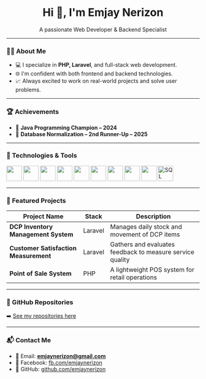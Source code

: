 
<!-- GitHub Profile README -->

<h1 align="center">Hi 👋, I'm Emjay Nerizon</h1>
<p align="center">A passionate Web Developer & Backend Specialist</p>

---

### 👨‍💻 About Me

- 💻 I specialize in **PHP, Laravel**, and full-stack web development.
- 🌐 I'm confident with both frontend and backend technologies.
- 📈 Always excited to work on real-world projects and solve user problems.

---

### 🏆 Achievements

- 🥇 **Java Programming Champion – 2024**  
- 🥉 **Database Normalization – 2nd Runner-Up – 2025**

---

### 🧰 Technologies & Tools
<p align="left">
  <img src="https://cdn.jsdelivr.net/gh/devicons/devicon/icons/html5/html5-original.svg" width="40" height="40" />
  <img src="https://cdn.jsdelivr.net/gh/devicons/devicon/icons/css3/css3-original.svg" width="40" height="40" />
  <img src="https://cdn.jsdelivr.net/gh/devicons/devicon/icons/bootstrap/bootstrap-original.svg" width="40" height="40" />
  <img src="https://cdn.jsdelivr.net/gh/devicons/devicon/icons/tailwindcss/tailwindcss-plain.svg" width="40" height="40" />
  <img src="https://cdn.jsdelivr.net/gh/devicons/devicon/icons/mysql/mysql-original.svg" width="40" height="40" />
  <img src="https://cdn.jsdelivr.net/gh/devicons/devicon/icons/php/php-original.svg" width="40" height="40" />
  <img src="https://cdn.jsdelivr.net/gh/devicons/devicon/icons/laravel/laravel-plain.svg" width="40" height="40" />
  <img src="https://cdn.jsdelivr.net/gh/devicons/devicon/icons/github/github-original.svg" width="40" height="40" />
  <img src="https://cdn.jsdelivr.net/gh/devicons/devicon/icons/apache/apache-original.svg" width="40" height="40" />
  <img src="https://img.icons8.com/ios-filled/50/sql.png" width="40" height="40" alt="SQL Server"/>
</p>

---

### 📂 Featured Projects

| Project Name                             | Stack     | Description |
|------------------------------------------|-----------|-------------|
| **DCP Inventory Management System**      | Laravel   | Manages daily stock and movement of DCP items |
| **Customer Satisfaction Measurement**    | Laravel   | Gathers and evaluates feedback to measure service quality |
| **Point of Sale System**                 | PHP       | A lightweight POS system for retail operations |

---

### 📌 GitHub Repositories

➡️ [See my repositories here](https://github.com/emjaynerizon?tab=repositories)

---

### 📬 Contact Me

- 📧 Email: **emjaynerizon@gmail.com**
- 💬 Facebook: [fb.com/emjaynerizon](https://facebook.com/emjaynerizon)
- 🐙 GitHub: [github.com/emjaynerizon](https://github.com/emjaynerizon)
```
